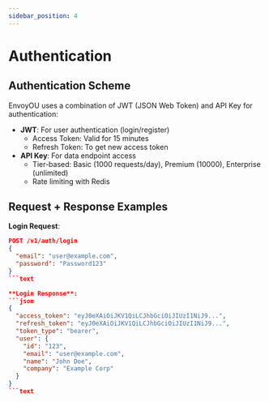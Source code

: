 ```yaml
---
sidebar_position: 4
---
```


# Authentication

## Authentication Scheme

EnvoyOU uses a combination of JWT (JSON Web Token) and API Key for authentication:

- **JWT**: For user authentication (login/register)
  - Access Token: Valid for 15 minutes
  - Refresh Token: To get new access token
- **API Key**: For data endpoint access
  - Tier-based: Basic (1000 requests/day), Premium (10000), Enterprise (unlimited)
  - Rate limiting with Redis

## Request + Response Examples

**Login Request**:
```json
POST /v1/auth/login
{
  "email": "user@example.com",
  "password": "Password123"
}
```text

**Login Response**:
```json
{
  "access_token": "eyJ0eXAiOiJKV1QiLCJhbGciOiJIUzI1NiJ9...",
  "refresh_token": "eyJ0eXAiOiJKV1QiLCJhbGciOiJIUzI1NiJ9...",
  "token_type": "bearer",
  "user": {
    "id": "123",
    "email": "user@example.com",
    "name": "John Doe",
    "company": "Example Corp"
  }
}
```text